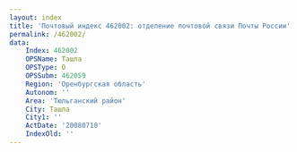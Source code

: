 ```yaml
---
layout: index
title: 'Почтовый индекс 462002: отделение почтовой связи Почты России'
permalink: /462002/
data:
    Index: 462002
    OPSName: Ташла
    OPSType: О
    OPSSubm: 462059
    Region: 'Оренбургская область'
    Autonom: ''
    Area: 'Тюльганский район'
    City: Ташла
    City1: ''
    ActDate: '20080710'
    IndexOld: ''
---
```


